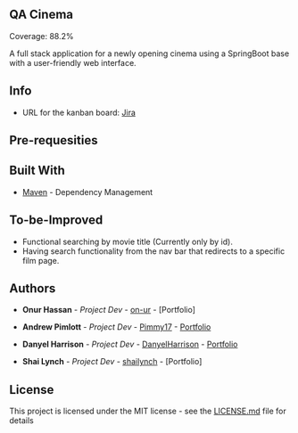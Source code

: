 ## QA Cinema

Coverage: 88.2%

A full stack application for a newly
opening cinema using a SpringBoot base with a
user-friendly web interface.

## Info

* URL for the kanban board: [Jira](https://runtimeterror.atlassian.net/jira/software/c/projects/RT/boards/1?selectedIssue=RT-4&atlOrigin=eyJpIjoiZjlhMDZhMDZmMzczNDcwNmIwMzk2Y2NhMDc2MTliMDkiLCJwIjoiaiJ9)

## Pre-requesities 


## Built With

* [Maven](https://maven.apache.org/) - Dependency Management

## To-be-Improved

* Functional searching by movie title (Currently only by id).
* Having search functionality from the nav bar that redirects to a specific film page.

## Authors

* **Onur Hassan** - *Project Dev* - [on-ur](https://github.com/on-ur) - [Portfolio]

* **Andrew Pimlott** - *Project Dev* - [Pimmy17](https://github.com/Pimmy17) - [Portfolio](https://github.com/shailynch/QACinema/blob/main/Portfolios/AndyPimlottPortfolio.pdf)

* **Danyel Harrison** - *Project Dev* - [DanyelHarrison](https://github.com/DanyelHarrison) - [Portfolio](https://github.com/shailynch/QACinema/blob/main/Portfolios/Dan%20Harrison%20QA%20Cinema%20Project%20portfolio.pdf)

* **Shai Lynch** - *Project Dev* - [shailynch](https://github.com/shailynch) - [Portfolio]

## License

This project is licensed under the MIT license - see the [LICENSE.md](LICENSE.md) file for details 
